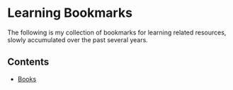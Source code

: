 # Learning Bookmarks

The following is my collection of bookmarks for learning related resources, slowly accumulated over the past several years.

## Contents

* [Books](books.md)
